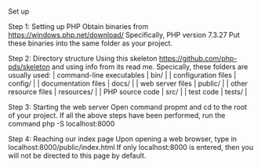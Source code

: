 Set up

Step 1: Setting up PHP
 Obtain binaries from https://windows.php.net/download/ 
Specifically, PHP version 7.3.27
Put these binaries into the same folder as your project.

Step 2: Directory structure
Using this skeleton https://github.com/php-pds/skeleton and using info from its read me. Specically, these folders are usually used:
| command-line executables                        | bin/                     |
| configuration files                             | config/                  |
| documentation files                             | docs/                    |
| web server files                                | public/                  |
| other resource files                            | resources/               |
| PHP source code                                 | src/                     |
| test code                                       | tests/                   |

Step 3: Starting the web server
Open command propmt and cd to the root of your project. 
If all the above steps have been performed, run the command php -S localhost:8000

Step 4: Reaching our index page
Upon opening a web browser, type in localhost:8000/public/index.html
If only localhost:8000 is entered, then you will not be directed to this page by default.
